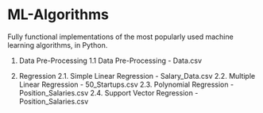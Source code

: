 # ML-Algorithms
Fully functional implementations of the most popularly used machine learning algorithms, in Python.

1.  Data Pre-Processing 
1.1 Data Pre-Processing - Data.csv

2.  Regression
2.1. Simple Linear Regression - Salary_Data.csv
2.2. Multiple Linear Regression - 50_Startups.csv
2.3. Polynomial Regression - Position_Salaries.csv
2.4. Support Vector Regression - Position_Salaries.csv
